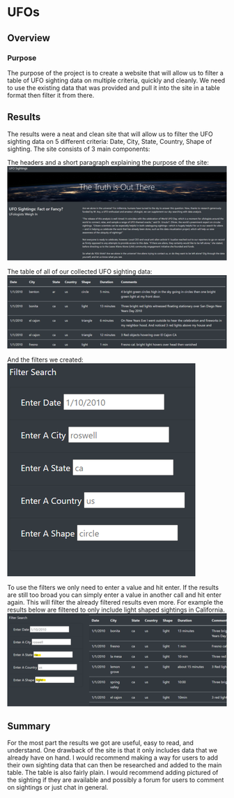 # UFOs

## Overview
### Purpose

The purpose of the project is to create a website that will allow us to filter a table of UFO sighting data on multiple criteria, quickly and cleanly. We need to use the existing data that was provided and pull it into the site in a table format then filter it from there.

## Results

The results were a neat and clean site that will allow us to filter the UFO sighting data on 5 different criteria: Date, City, State, Country, Shape of sighting. The site consists of 3 main components:

The headers and a short paragraph explaining the purpose of the site:
![headers](https://github.com/ccastanette/UFOs/blob/main/images/headers.png)

The table of all of our collected UFO sighting data:
![table](https://github.com/ccastanette/UFOs/blob/main/images/table.png)

And the filters we created:
![filters](https://github.com/ccastanette/UFOs/blob/main/images/filters.png)

To use the filters we only need to enter a value and hit enter. If the results are still too broad you can simply enter a value in another call and hit enter again. This will filter the already filtered results even more. For example the results below are filtered to only include light shaped sightings in California.
![results](https://github.com/ccastanette/UFOs/blob/main/images/results.png)

## Summary

For the most part the results we got are useful, easy to read, and understand. One drawback of the site is that it only includes data that we already have on hand. I would recommend making a way for users to add their own sighting data that can then be researched and added to the main table. The table is also fairly plain. I would recommend adding pictured of the sighting if they are available and possibly a forum for users to comment on sightings or just chat in general. 
